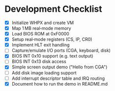# Development Checklist

- [x] Initialize WHPX and create VM
- [x] Map 1 MB real‑mode memory
- [x] Load BIOS ROM at 0xF0000
- [x] Setup real‑mode registers (CS, IP, CR0)
- [x] Implement HLT exit handling
- [ ] Capture/emulate I/O ports (CGA, keyboard, disk)
- [x] BIOS INT 0x10 support (e.g. text output)
- [ ] BIOS INT 0x13 disk access
- [x] Simple screen output demo ("Hello from CGA")
- [ ] Add disk image loading support
- [ ] Add interrupt descriptor table and IRQ routing
- [x] Document how to run the demo in README.md
